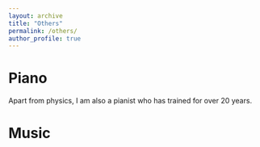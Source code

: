 ```yaml
---
layout: archive
title: "Others"
permalink: /others/
author_profile: true
---
```


# Piano 

Apart from physics, I am also a pianist who has trained for over 20 years. 

# Music
